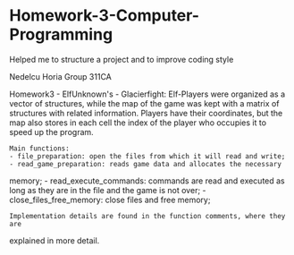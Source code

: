 # Homework-3-Computer-Programming
Helped me to structure a project and to improve coding style

Nedelcu Horia
Group 311CA

Homework3 - ElfUnknown's - Glacierfight:
    Elf-Players were organized as a vector of structures, while
the map of the game was kept with a matrix of structures with related
information. Players have their coordinates, but the map also stores
in each cell the index of the player who occupies it to speed up the program.

    Main functions:
    - file_preparation: open the files from which it will read and write;
    - read_game_preparation: reads game data and allocates the necessary
memory;
    - read_execute_commands: commands are read and executed as long as they
are in the file and the game is not over;
    - close_files_free_memory: close files and free memory;

    Implementation details are found in the function comments, where they are
explained in more detail.
